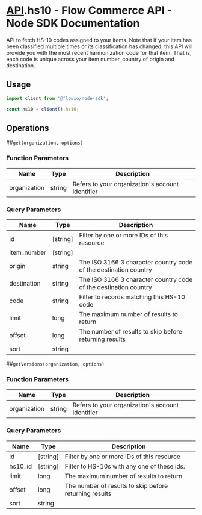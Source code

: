 # [API](README.md).hs10 - Flow Commerce API - Node SDK Documentation

API to fetch HS-10 codes assigned to your items. Note that if your item has been classified multiple times or its classification has changed, this API will provide you with the most recent harmonization code for that item. That is, each code is unique across your item number, country of origin and destination.

## Usage

```JavaScript
import client from '@flowio/node-sdk';

const hs10 = client().hs10;
```

## Operations

##`get(organization, options)`

### Function Parameters

| Name  | Type | Description |
| ---- | ---- | ---- |
| organization | string | Refers to your organization&#x27;s account identifier |

### Query Parameters

| Name  | Type | Description |
| ---- | ---- | ---- |
| id | [string] | Filter by one or more IDs of this resource |
| item_number | [string] |  |
| origin | string | The ISO 3166 3 character country code of the destination country |
| destination | string | The ISO 3166 3 character country code of the destination country |
| code | string | Filter to records matching this HS-10 code |
| limit | long | The maximum number of results to return |
| offset | long | The number of results to skip before returning results |
| sort | string |  |

##`getVersions(organization, options)`

### Function Parameters

| Name  | Type | Description |
| ---- | ---- | ---- |
| organization | string | Refers to your organization&#x27;s account identifier |

### Query Parameters

| Name  | Type | Description |
| ---- | ---- | ---- |
| id | [string] | Filter by one or more IDs of this resource |
| hs10_id | [string] | Filter to HS-10s with any one of these ids. |
| limit | long | The maximum number of results to return |
| offset | long | The number of results to skip before returning results |
| sort | string |  |

